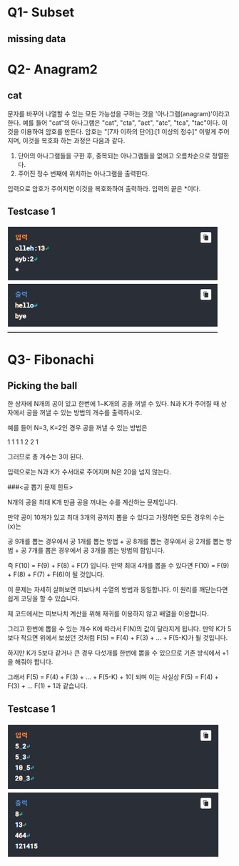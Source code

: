 # Q1- Subset
## missing data

# Q2- Anagram2
## cat

문자를 바꾸어 나열할 수 있는 모든 가능성을 구하는 것을
'아나그램(anagram)'이라고 한다.
예를 들어 "cat"의 아나그램은 "cat", "cta", "act", "atc", "tca",
"tac"이다. 이것을 이용하여 암호를 만든다.
암호는 "[7자 이하의 단어]:[1 이상의 정수]" 이렇게 주어지며,
이것을 복호화 하는 과정은 다음과 같다.

1. 단어의 아나그램들을 구한 후, 중복되는 아나그램들을 없애고
오름차순으로 정렬한다.
2. 주어진 정수 번째에 위치하는 아나그램을 출력한다.

입력으로 암호가 주어지면 이것을 복호화하여 출력하라. 입력의 
끝은 *이다.


Testcase 1 <br>
-----------
![testcase_2](./img/testcase_2.png)


# Q3- Fibonachi
## Picking the ball

한 상자에 N개의 공이 있고 한번에 1~K개의 공을 꺼낼 수 있다.
N과 K가 주어질 때 상자에서 공을 꺼낼 수 있는 방법의 개수를 
출력하시오.

예를 들어 N=3, K=2인 경우 공을 꺼낼 수 있는 방법은

1 1 1
1 2 
2 1

그러므로 총 개수는 3이 된다.

입력으로는 N과 K가 수서대로 주어지며 N은 20을 넘지 않는다.

###<공 뽑기 문제 힌트>

N개의 공을 최대 K개 만큼 공을 꺼내는 수를 계산하는 문제입니다.

만약 공이 10개가 있고 최대 3개의 공까지 뽑을 수 있다고 가정하면 모든 
경우의 수는(x)는

공 9개를 뽑는 경우에서 공 1개를 뽑는 방법 + 공 8개를 뽑는 경우에서 공 2개를 
뽑는 방법 + 공 7개를 뽑은 경우에서 공 3개를 뽑는 방법의 합입니다.

즉 F(10) = F(9) + F(8) + F(7) 입니다.
만약 최대 4개를 뽑을 수 있다면
F(10) = F(9) + F(8) + F(7) + F(6)이 될 것입니다.

이 문제는 자세히 살펴보면 피보나치 수열의 방법과 동일합니다.
이 원리를 깨닫는다면 쉽게 코딩을 할 수 있습니다.

제 코드에서는 피보나치 계산을 위해 재귀를 이용하지 않고 배열을
이용합니다.

그리고 한번에 뽑을 수 있는 개수 K에 따라서 F(N)의 값이 달라지게 됩니다.
만약 K가 5보다 작으면 위에서 보셨던 것처럼
F(5) = F(4) + F(3) + ... + F(5-K)가 될 것입니다.

하지만 K가 5보다 같거나 큰 경우 다섯개를 한번에 뽑을 수 있으므로 기존 
방식에서 +1을 해줘야 합니다.

그래서 F(5) = F(4) + F(3) + ... + F(5-K) + 1이 되며
이는 사실상 F(5) = F(4) + F(3) + ... F(1) + 1과 같습니다.


Testcase 1 <br>
-----------
![testcase_3](./img/testcase_3.png)



